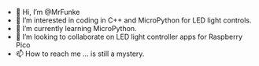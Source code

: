 - 👋 Hi, I’m @MrFunke
- 👀 I’m interested in coding in C++ and MicroPython for LED light controls.
- 🌱 I’m currently learning MicroPython.
- 💞️ I’m looking to collaborate on LED light controller apps for Raspberry Pico
- 📫 How to reach me ... is still a mystery.

<!---
MrFunke/MrFunke is a ✨ special ✨ repository because its `README.md` (this file) appears on your GitHub profile.
You can click the Preview link to take a look at your changes.
--->
